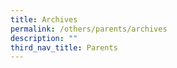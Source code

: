 ```yaml
---
title: Archives
permalink: /others/parents/archives
description: ""
third_nav_title: Parents
---
```


